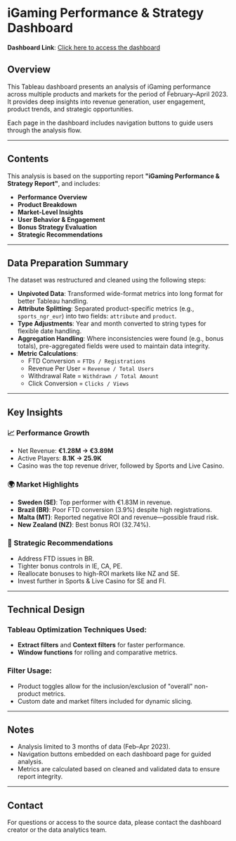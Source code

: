# iGaming Performance & Strategy Dashboard

**Dashboard Link**: [Click here to access the dashboard](https://public.tableau.com/app/profile/ayman.gundru/viz/Book1_17469997268340/PerformanceOvervi)

## Overview

This Tableau dashboard presents an analysis of iGaming performance across multiple products and markets for the period of February–April 2023. It provides deep insights into revenue generation, user engagement, product trends, and strategic opportunities.

Each page in the dashboard includes navigation buttons to guide users through the analysis flow.

---

## Contents

This analysis is based on the supporting report **"iGaming Performance & Strategy Report"**, and includes:

- **Performance Overview**  
- **Product Breakdown**  
- **Market-Level Insights**  
- **User Behavior & Engagement**  
- **Bonus Strategy Evaluation**  
- **Strategic Recommendations**

---

## Data Preparation Summary

The dataset was restructured and cleaned using the following steps:

- **Unpivoted Data**: Transformed wide-format metrics into long format for better Tableau handling.
- **Attribute Splitting**: Separated product-specific metrics (e.g., `sports_ngr_eur`) into two fields: `attribute` and `product`.
- **Type Adjustments**: Year and month converted to string types for flexible date handling.
- **Aggregation Handling**: Where inconsistencies were found (e.g., bonus totals), pre-aggregated fields were used to maintain data integrity.
- **Metric Calculations**: 
  - FTD Conversion = `FTDs / Registrations`
  - Revenue Per User = `Revenue / Total Users`
  - Withdrawal Rate = `Withdrawn / Total Amount`
  - Click Conversion = `Clicks / Views`

---

## Key Insights

### 📈 Performance Growth
- Net Revenue: **€1.28M → €3.89M**
- Active Players: **8.1K → 25.9K**
- Casino was the top revenue driver, followed by Sports and Live Casino.

### 🌍 Market Highlights
- **Sweden (SE)**: Top performer with €1.83M in revenue.
- **Brazil (BR)**: Poor FTD conversion (3.9%) despite high registrations.
- **Malta (MT)**: Reported negative ROI and revenue—possible fraud risk.
- **New Zealand (NZ)**: Best bonus ROI (32.74%).

### 🎯 Strategic Recommendations
- Address FTD issues in BR.
- Tighter bonus controls in IE, CA, PE.
- Reallocate bonuses to high-ROI markets like NZ and SE.
- Invest further in Sports & Live Casino for SE and FI.

---

## Technical Design

### Tableau Optimization Techniques Used:
- **Extract filters** and **Context filters** for faster performance.
- **Window functions** for rolling and comparative metrics.

### Filter Usage:
- Product toggles allow for the inclusion/exclusion of "overall" non-product metrics.
- Custom date and market filters included for dynamic slicing.

---

## Notes

- Analysis limited to 3 months of data (Feb–Apr 2023).
- Navigation buttons embedded on each dashboard page for guided analysis.
- Metrics are calculated based on cleaned and validated data to ensure report integrity.

---

## Contact

For questions or access to the source data, please contact the dashboard creator or the data analytics team.
